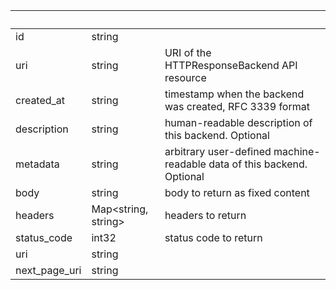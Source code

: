 <!-- Code generated for API Clients. DO NOT EDIT. -->

| &nbsp; | &nbsp; | &nbsp; |
|---|---|---|
| id | string |  |
| uri | string | URI of the HTTPResponseBackend API resource |
| created_at | string | timestamp when the backend was created, RFC 3339 format |
| description | string | human-readable description of this backend. Optional |
| metadata | string | arbitrary user-defined machine-readable data of this backend. Optional |
| body | string | body to return as fixed content |
| headers | Map&lt;string, string&gt; | headers to return |
| status_code | int32 | status code to return |
| uri | string |  |
| next_page_uri | string |  |